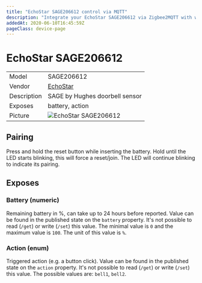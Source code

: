 ```yaml
---
title: "EchoStar SAGE206612 control via MQTT"
description: "Integrate your EchoStar SAGE206612 via Zigbee2MQTT with whatever smart home infrastructure you are using without the vendor's bridge or gateway."
addedAt: 2020-06-10T16:45:59Z
pageClass: device-page
---
```


<!-- !!!! -->
<!-- ATTENTION: This file is auto-generated through docgen! -->
<!-- You can only edit the "Notes"-Section between the two comment lines "Notes BEGIN" and "Notes END". -->
<!-- Do not use h1 or h2 heading within "## Notes"-Section. -->
<!-- !!!! -->

# EchoStar SAGE206612

|     |     |
|-----|-----|
| Model | SAGE206612  |
| Vendor  | [EchoStar](/supported-devices/#v=EchoStar)  |
| Description | SAGE by Hughes doorbell sensor |
| Exposes | battery, action |
| Picture | ![EchoStar SAGE206612](https://www.zigbee2mqtt.io/images/devices/SAGE206612.png) |


<!-- Notes BEGIN: You can edit here. Add "## Notes" headline if not already present. -->

## Pairing
Press and hold the reset button while inserting the battery. Hold until the LED starts blinking, this will force a reset/join. The LED will continue blinking to indicate its pairing.

<!-- Notes END: Do not edit below this line -->




## Exposes

### Battery (numeric)
Remaining battery in %, can take up to 24 hours before reported.
Value can be found in the published state on the `battery` property.
It's not possible to read (`/get`) or write (`/set`) this value.
The minimal value is `0` and the maximum value is `100`.
The unit of this value is `%`.

### Action (enum)
Triggered action (e.g. a button click).
Value can be found in the published state on the `action` property.
It's not possible to read (`/get`) or write (`/set`) this value.
The possible values are: `bell1`, `bell2`.

